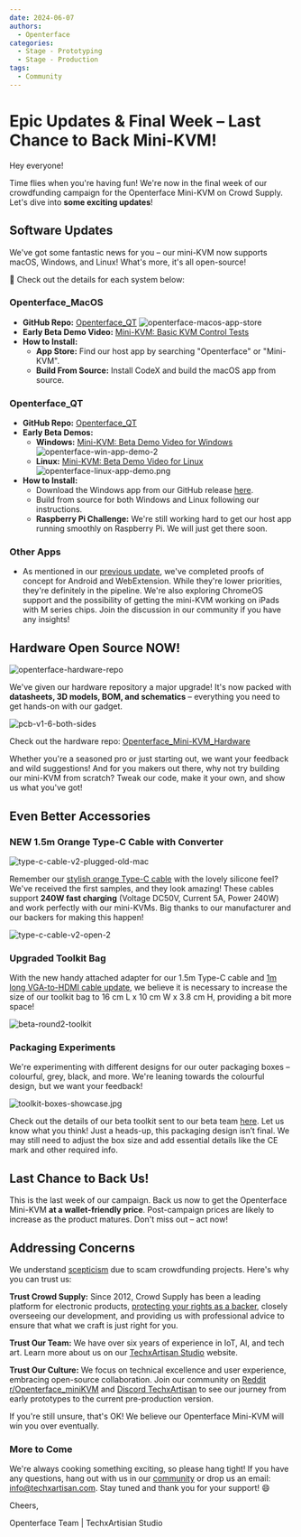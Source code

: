 ```yaml
---
date: 2024-06-07
authors:
  - Openterface
categories:
  - Stage - Prototyping
  - Stage - Production
tags:
  - Community
---
```


# Epic Updates & Final Week – Last Chance to Back Mini-KVM!

Hey everyone!

Time flies when you're having fun! We're now in the final week of our crowdfunding campaign for the Openterface Mini-KVM on Crowd Supply. Let's dive into **some exciting updates**!

<!-- more -->

## Software Updates

We've got some fantastic news for you – our mini-KVM now supports macOS, Windows, and Linux! What's more, it's all open-source!

🎉 Check out the details for each system below:

### Openterface_MacOS
  - **GitHub Repo:** [Openterface_QT](https://github.com/TechxArtisanStudio/Openterface_QT)
  ![openterface-macos-app-store](https://openterface.com/blog/030/openterface-macos-app-store.jpeg)
  - **Early Beta Demo Video:** [Mini-KVM: Basic KVM Control Tests](https://www.youtube.com/watch?v=m7OpUem0zqY)
  - **How to Install:**
    - **App Store:** Find our host app by searching "Openterface" or "Mini-KVM".
    - **Build From Source:** Install CodeX and build the macOS app from source.

### Openterface_QT
  - **GitHub Repo:** [Openterface_QT](https://github.com/TechxArtisanStudio/Openterface_QT)
  - **Early Beta Demos:**
    - **Windows:** [Mini-KVM: Beta Demo Video for Windows](https://www.youtube.com/watch?v=ERzpGtRvP2o&t=23s)
    ![openterface-win-app-demo-2](https://openterface.com/blog/030/openterface-win-app-demo-2.jpg)
    - **Linux:** [Mini-KVM: Beta Demo Video for Linux](https://www.youtube.com/watch?v=_ScpI6TC0Pk)
    ![openterface-linux-app-demo.png](https://openterface.com/blog/030/openterface-linux-app-demo.png)
  - **How to Install:**
    - Download the Windows app from our GitHub release [here](https://github.com/TechxArtisanStudio/Openterface_QT/releases/tag/v0.0.1).
    - Build from source for both Windows and Linux following our instructions.
    - **Raspberry Pi Challenge:** We're still working hard to get our host app running smoothly on Raspberry Pi. We will just get there soon.

### Other Apps
  - As mentioned in our [previous update](https://openterface.com/blog/from-development-to-your-hands--behind-the-scenes-/#openterface_android-and-openterface_webextension), we've completed proofs of concept for Android and WebExtension. While they're lower priorities, they're definitely in the pipeline. We're also exploring ChromeOS support and the possibility of getting the mini-KVM working on iPads with M series chips. Join the discussion in our community if you have any insights!

## Hardware Open Source NOW!

![openterface-hardware-repo](https://openterface.com/blog/030/openterface-hardware-repo.png)

We've given our hardware repository a major upgrade! It's now packed with **datasheets, 3D models, BOM, and schematics** – everything you need to get hands-on with our gadget.

![pcb-v1-6-both-sides](https://openterface.com/blog/030/pcb-v1-6-both-sides.jpg)

Check out the hardware repo: [Openterface_Mini-KVM_Hardware](https://github.com/TechxArtisanStudio/Openterface_Mini-KVM_Hardware)

Whether you're a seasoned pro or just starting out, we want your feedback and wild suggestions! And for you makers out there, why not try building our mini-KVM from scratch? Tweak our code, make it your own, and show us what you've got!

## Even Better Accessories

### NEW 1.5m Orange Type-C Cable with Converter

![type-c-cable-v2-plugged-old-mac](https://openterface.com/blog/030/type-c-cable-v2-plugged-old-mac.jpg)

Remember our [stylish orange Type-C cable](https://openterface.com/blog/from-development-to-your-hands--behind-the-scenes-/#upgrading-toolkit-accessories) with the lovely silicone feel? We've received the first samples, and they look amazing! These cables support **240W fast charging** (Voltage DC50V, Current 5A, Power 240W) and work perfectly with our mini-KVMs. Big thanks to our manufacturer and our backers for making this happen!

![type-c-cable-v2-open-2](https://openterface.com/blog/030/type-c-cable-v2-open-2.jpg)


### Upgraded Toolkit Bag

With the new handy attached adapter for our 1.5m Type-C cable and [1m long VGA-to-HDMI cable update](https://openterface.com/blog/-upgrade-on-vga-to-hdmi-cable-as-a-free-bonus-/), we believe it is necessary to increase the size of our toolkit bag to 16 cm L x 10 cm W x 3.8 cm H, providing a bit more space!

![beta-round2-toolkit](https://openterface.com/blog/030/beta-round2-toolkit.jpg)

### Packaging Experiments

We're experimenting with different designs for our outer packaging boxes – colourful, grey, black, and more. We're leaning towards the colourful design, but we want your feedback!

![toolkit-boxes-showcase.jpg](https://openterface.com/blog/030/toolkit-boxes-showcase.jpg)

Check out the details of our beta toolkit sent to our beta team [here](https://www.reddit.com/r/Openterface_miniKVM/comments/1d40atr/tactical_reinforcements_round_2_are_on_their_way/). Let us know what you think! Just a heads-up, this packaging design isn’t final. We may still need to adjust the box size and add essential details like the CE mark and other required info.

## Last Chance to Back Us!

This is the last week of our campaign. Back us now to get the Openterface Mini-KVM **at a wallet-friendly price**. Post-campaign prices are likely to increase as the product matures. Don't miss out – act now!

## Addressing Concerns

We understand [scepticism](https://openterface.com/blog/from-development-to-your-hands--behind-the-scenes-/#addressing-concerns) due to scam crowdfunding projects. Here's why you can trust us:

**Trust Crowd Supply:** Since 2012, Crowd Supply has been a leading platform for electronic products, [protecting your rights as a backer](https://www.crowdsupply.com/guide/backer-protection), closely overseeing our development, and providing us with professional advice to ensure that what we craft is just right for you.

**Trust Our Team:** We have over six years of experience in IoT, AI, and tech art. Learn more about us on our [TechxArtisan Studio](https://techxartisan.com/en/) website.

**Trust Our Culture:** We focus on technical excellence and user experience, embracing open-source collaboration. Join our community on [Reddit r/Openterface_miniKVM](https://www.reddit.com/r/Openterface_miniKVM/) and [Discord TechxArtisan](https://discord.gg/sFTJD6a3R8) to see our journey from early prototypes to the current pre-production version.

If you're still unsure, that's OK! We believe our Openterface Mini-KVM will win you over eventually.

### More to Come

We're always cooking something exciting, so please hang tight! If you have any questions, hang out with us in our [community](https://openterface.com/community/) or drop us an email: info@techxartisan.com. Stay tuned and thank you for your support! 😄

Cheers,

Openterface Team | TechxArtisian Studio